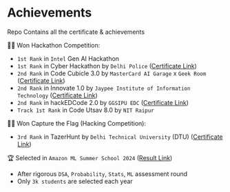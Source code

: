 # Achievements
Repo Contains all the certificate &amp; achievements

🧑‍💻 Won Hackathon Competition:
- `1st Rank` in `Intel` Gen AI Hackathon
- `1st Rank` in Cyber Hackathon by `Delhi Police` ([Certificate Link](/Cert/DelhiPoliceHackathon.jpeg))
- `2nd Rank` in Code Cubicle 3.0 by `MasterCard AI Garage` x `Geek Room` ([Certificate Link](/Cert/codecubicle3.0.pdf))
- `2nd Rank` in Innovate 1.0 by `Jaypee Institute of Information Technology` ([Certificate Link](/Cert/jiit.pdf))
- `2nd Rank` in hackEDCode 2.0 by `GGSIPU EDC` ([Certificate Link](/Cert/hackedcode2.0.pdf))
- `Track 1st Rank` in Code Utsav 8.0 by `NIT Raipur`

🧑‍💻 Won Capture the Flag (Hacking Competition):
- `3rd Rank` in TazerHunt by `Delhi Technical University` (DTU) ([Certificate Link](/Cert/TazerHunt_CTF.pdf))

🏆 Selected in `Amazon ML Summer School 2024` ([Result Link](/Cert/AmazonMLSS.png))
- After rigorous `DSA`, `Probability`, `Stats`, `ML` assessment round
- Only `3k students` are selected each year
